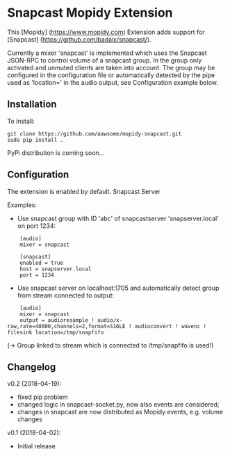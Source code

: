 Snapcast Mopidy Extension
=========================

This [Mopidy] (https://www.mopidy.com) Extension adds support for [Snapcast] (https://github.com/badaix/snapcast/).

Currently a mixer 'snapcast' is implemented which uses the Snapcast JSON-RPC to control volume of a snapcast group.
In the group only activated and unmuted clients are taken into account.
The group may be configured in the configuration file or automatically detected by the pipe used as 'location=' in the audio output, see Configuration example below.

Installation
------------
To install:

    git clone https://github.com/aawsome/mopidy-snapcast.git
    sudo pip install .

PyPi distribution is coming soon...

Configuration
-------------
The extension is enabled by default.
Snapcast Server 

Examples:
- Use snapcast group with ID 'abc' of snapcastserver 'snapserver.local' on port 1234:
```
    [audio]
    mixer = snapcast

    [snapcast]
    enabled = true
    host = snapserver.local
    port = 1234
```
- Use snapcast server on localhost:1705 and automatically detect group from stream connected to output:
``` 
    [audio]
    mixer = snapcast
    output = audioresample ! audio/x-raw,rate=48000,channels=2,format=S16LE ! audioconvert ! wavenc ! filesink location=/tmp/snapfifo
```
(-> Group linked to stream which is connected to /tmp/snapfifo is used!)


Changelog
---------
v0.2 (2018-04-19):
- fixed pip problem
- changed logic in snapcast-socket.py, now also events are considered;
- changes in snapcast are now distributed as Mopidy events, e.g. volume changes

v0.1 (2018-04-02):
- Initial release

